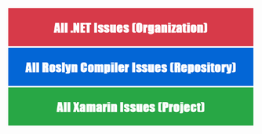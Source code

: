 
<a href="https://github.com/issues?q=is%3Aopen+is%3Aissue+org%3Adotnet">
  <img src="https://raw.githubusercontent.com/Quickz/test-repo/master/.github/.net%20issues.png" width=500>
</a>
<br>

<a href="https://github.com/issues?q=is%3Aopen+is%3Aissue+project%3Adotnet%2F28">
  <img src="https://raw.githubusercontent.com/Quickz/test-repo/master/.github/roslyn%20issues.png" width=500>
</a>
<br>

<a href="https://github.com/issues?q=is%3Aopen+is%3Aissue+repo%3Adotnet%2Froslyn">
  <img src="https://raw.githubusercontent.com/Quickz/test-repo/master/.github/xamarin%20issues.png" width=500>
</a>
<br>
